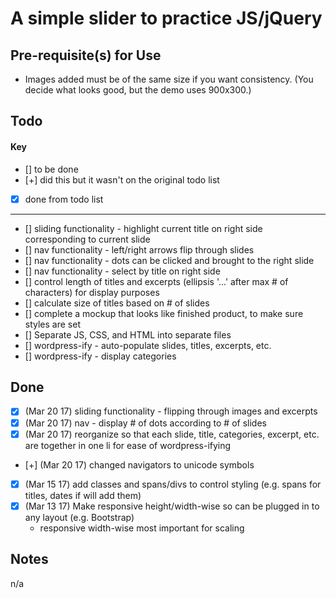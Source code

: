 # A simple slider to practice JS/jQuery

## Pre-requisite(s) for Use 
- Images added must be of the same size if you want consistency. (You decide what looks good, but the demo uses 900x300.)

## Todo

#### Key
- [] to be done
- [+] did this but it wasn't on the original todo list
- [x] done from todo list

---

- [] sliding functionality - highlight current title on right side corresponding to current slide
- [] nav functionality - left/right arrows flip through slides
- [] nav functionality - dots can be clicked and brought to the right slide
- [] nav functionality - select by title on right side
- [] control length of titles and excerpts (ellipsis '...' after max # of characters) for display purposes
- [] calculate size of titles based on # of slides
- [] complete a mockup that looks like finished product, to make sure styles are set
- [] Separate JS, CSS, and HTML into separate files
- [] wordpress-ify - auto-populate slides, titles, excerpts, etc.
- [] wordpress-ify - display categories

## Done
- [x] (Mar 20 17) sliding functionality - flipping through images and excerpts
- [x] (Mar 20 17) nav - display # of dots according to # of slides
- [x] (Mar 20 17) reorganize so that each slide, title, categories, excerpt, etc. are together in one li for ease of wordpress-ifying
- [+] (Mar 20 17) changed navigators to unicode symbols
- [x] (Mar 15 17) add classes and spans/divs to control styling (e.g. spans for titles, dates if will add them)
- [x] (Mar 13 17) Make responsive height/width-wise so can be plugged in to any layout (e.g. Bootstrap)
	- responsive width-wise most important for scaling

## Notes

n/a